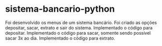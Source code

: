 # sistema-bancario-python

Foi desenvolvido os menus de um sistema bancário.
Foi criado as opções depositar, sacar, extrato e sair do sistema.
Implementado o código para depositar.
Implementado o código para sacar, somente sendo possível sacar 3x ao dia.
Implementado o código para extrato.
